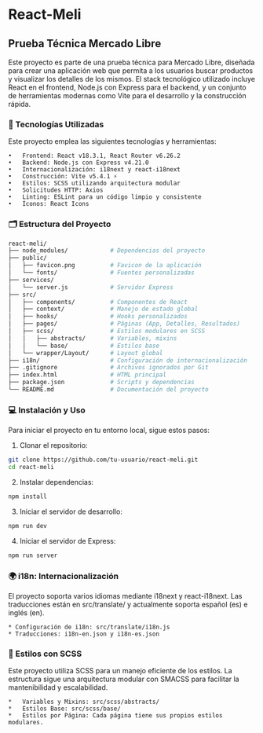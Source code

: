 # React-Meli

## Prueba Técnica Mercado Libre

Este proyecto es parte de una prueba técnica para Mercado Libre, diseñada para crear una aplicación web que permita a los usuarios buscar productos y visualizar los detalles de los mismos. El stack tecnológico utilizado incluye React en el frontend, Node.js con Express para el backend, y un conjunto de herramientas modernas como Vite para el desarrollo y la construcción rápida.

### 🚀 Tecnologías Utilizadas

Este proyecto emplea las siguientes tecnologías y herramientas:

	•	Frontend: React v18.3.1, React Router v6.26.2
	•	Backend: Node.js con Express v4.21.0
	•	Internacionalización: i18next y react-i18next
	•	Construcción: Vite v5.4.1 ⚡️
	•	Estilos: SCSS utilizando arquitectura modular
	•	Solicitudes HTTP: Axios
	•	Linting: ESLint para un código limpio y consistente
	•	Íconos: React Icons

### 🗂 Estructura del Proyecto

```bash
react-meli/
├── node_modules/            # Dependencias del proyecto
├── public/
│   ├── favicon.png          # Favicon de la aplicación
│   └── fonts/               # Fuentes personalizadas
├── services/
│   └── server.js            # Servidor Express
├── src/
│   ├── components/          # Componentes de React
│   ├── context/             # Manejo de estado global
│   ├── hooks/               # Hooks personalizados
│   ├── pages/               # Páginas (App, Detalles, Resultados)
│   ├── scss/                # Estilos modulares en SCSS
│   │   ├── abstracts/       # Variables, mixins
│   │   └── base/            # Estilos base
│   └── wrapper/Layout/      # Layout global
├── i18n/                    # Configuración de internacionalización
├── .gitignore               # Archivos ignorados por Git
├── index.html               # HTML principal
├── package.json             # Scripts y dependencias
└── README.md                # Documentación del proyecto
```

### 💻 Instalación y Uso

Para iniciar el proyecto en tu entorno local, sigue estos pasos:

1. Clonar el repositorio:

```bash
git clone https://github.com/tu-usuario/react-meli.git
cd react-meli
```

2.	Instalar dependencias:

```bash
npm install
```

3.	Iniciar el servidor de desarrollo:

```bash
npm run dev
```

4.	Iniciar el servidor de Express:

```bash
npm run server
```

### 🌍 i18n: Internacionalización

El proyecto soporta varios idiomas mediante i18next y react-i18next. Las traducciones están en src/translate/ y actualmente soporta español (es) e inglés (en).

	* Configuración de i18n: src/translate/i18n.js
	* Traducciones: i18n-en.json y i18n-es.json

### 🎨 Estilos con SCSS

Este proyecto utiliza SCSS para un manejo eficiente de los estilos. La estructura sigue una arquitectura modular con SMACSS para facilitar la mantenibilidad y escalabilidad.

	*	Variables y Mixins: src/scss/abstracts/
	*	Estilos Base: src/scss/base/
	*	Estilos por Página: Cada página tiene sus propios estilos modulares.